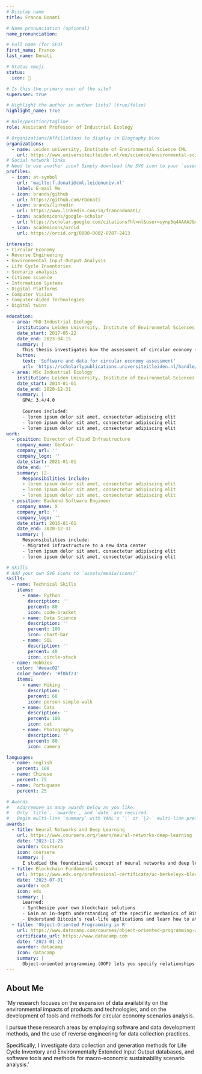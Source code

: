 ```yaml
---
# Display name
title: Franco Donati

# Name pronunciation (optional)
name_pronunciation: 

# Full name (for SEO)
first_name: Franco
last_name: Donati

# Status emoji
status:
  icon: 🚴

# Is this the primary user of the site?
superuser: true

# Highlight the author in author lists? (true/false)
highlight_name: true

# Role/position/tagline
role: Assistant Professor of Industrial Ecology

# Organizations/Affiliations to display in Biography blox
organizations:
  - name: Leiden university, Institute of Environmental Science CML
    url: https://www.universiteitleiden.nl/en/science/environmental-sciences
# Social network links
# Need to use another icon? Simply download the SVG icon to your `assets/media/icons/` folder.
profiles:
  - icon: at-symbol
    url: 'mailto:f.donati@cml.leidenuniv.nl'
    label: E-mail Me
  - icon: brands/github
    url: https://github.com/FDonati
  - icon: brands/linkedin
    url: https://www.linkedin.com/in/francodonati/
  - icon: academicons/google-scholar
    url: https://scholar.google.com/citations?hl=nl&user=synp5q4AAAAJ&view_op=list_works&sortby=pubdate
  - icon: academicons/orcid
    url: https://orcid.org/0000-0002-8287-2413

interests:
- Circular Economy
- Reverse Engineering
- Environmental Input-Output Analysis
- Life Cycle Inventories
- Scenario analysis
- Citizen science 
- Information Systems 
- Digital Platforms
- Computer Vision 
- Computer-Aided Technologies
- Digital twins

education:
  - area: PhD Industrial Ecology
    institution: Leiden University, Institute of Environmetal Sciences CML
    date_start: 2017-05-22
    date_end: 2023-04-15
    summary: |
      This thesis investigates how the assessment of circular economy (CE) at the macro-economic level can be facilitated and promoted⁠. First, a study on the socio-economic environmental impacts of international agricultural supply chain is presented to better exemplify how Multi-Regional Environmental Extended Input-Output (MR EEIO) data can be used to support policy making⁠. Then, a Python software package (pycirk) and methods for standardized and replicable CE scenarios are presented with a case study on the global environmental and socio-economic impacts CE strategies⁠. The thesis also presents an easy to use and open-source web-based tool for CE scenario construction and analysis (RaMa-Scene)⁠. Through these studies, MR EEIO appears to be an adequate tool to assess CE scenarios⁠. However, the implementation of CE interventions will require a variety of micro-level changes across the current international production and consumption system and in many cases more detailed data is required than what is currently available in existing MR EEIO databases⁠. Data availability for CE assessment could be increased through the use of Computer-Aided Technologies and Artificial Intelligence methods in combination with Life Cycle Inventory modelling and MR EEIO databases, but this is only one potential way forward⁠. In fact, the industrial ecology and circular economy communities have many opportunities ahead to improve data collection practices by leveraging digital technologies and artificial intelligence methods⁠. However, coordination in these scientific communities is needed to ensure that the full potential of these technological developments is harvested for the benefit of a sustainable circular economy and society⁠.
    button:
      text: 'Software and data for circular economy assessment'
      url: 'https://scholarlypublications.universiteitleiden.nl/handle/1887/3594655'
  - area: MSc Industrial Ecology
    institution: Leiden University, Institute of Environmetal Sciences CML
    date_start: 2014-01-01
    date_end: 2020-12-31
    summary: |
      GPA: 3.4/4.0
      
      Courses included:
      - lorem ipsum dolor sit amet, consectetur adipiscing elit
      - lorem ipsum dolor sit amet, consectetur adipiscing elit
      - lorem ipsum dolor sit amet, consectetur adipiscing elit
work:
  - position: Director of Cloud Infrastructure
    company_name: GenCoin
    company_url: ''
    company_logo: ''
    date_start: 2021-01-01
    date_end: ''
    summary: |2-
      Responsibilities include:
      - lorem ipsum dolor sit amet, consectetur adipiscing elit
      - lorem ipsum dolor sit amet, consectetur adipiscing elit
      - lorem ipsum dolor sit amet, consectetur adipiscing elit
  - position: Backend Software Engineer
    company_name: X
    company_url: ''
    company_logo: ''
    date_start: 2016-01-01
    date_end: 2020-12-31
    summary: |
      Responsibilities include:
      - Migrated infrastructure to a new data center
      - lorem ipsum dolor sit amet, consectetur adipiscing elit
      - lorem ipsum dolor sit amet, consectetur adipiscing elit

# Skills
# Add your own SVG icons to `assets/media/icons/`
skills:
  - name: Technical Skills
    items:
      - name: Python
        description: ''
        percent: 80
        icon: code-bracket
      - name: Data Science
        description: ''
        percent: 100
        icon: chart-bar
      - name: SQL
        description: ''
        percent: 40
        icon: circle-stack
  - name: Hobbies
    color: '#eeac02'
    color_border: '#f0bf23'
    items:
      - name: Hiking
        description: ''
        percent: 60
        icon: person-simple-walk
      - name: Cats
        description: ''
        percent: 100
        icon: cat
      - name: Photography
        description: ''
        percent: 80
        icon: camera

languages:
  - name: English
    percent: 100
  - name: Chinese
    percent: 75
  - name: Portuguese
    percent: 25

# Awards.
#   Add/remove as many awards below as you like.
#   Only `title`, `awarder`, and `date` are required.
#   Begin multi-line `summary` with YAML's `|` or `|2-` multi-line prefix and indent 2 spaces below.
awards:
  - title: Neural Networks and Deep Learning
    url: https://www.coursera.org/learn/neural-networks-deep-learning
    date: '2023-11-25'
    awarder: Coursera
    icon: coursera
    summary: |
      I studied the foundational concept of neural networks and deep learning. By the end, I was familiar with the significant technological trends driving the rise of deep learning; build, train, and apply fully connected deep neural networks; implement efficient (vectorized) neural networks; identify key parameters in a neural network’s architecture; and apply deep learning to your own applications.
  - title: Blockchain Fundamentals
    url: https://www.edx.org/professional-certificate/uc-berkeleyx-blockchain-fundamentals
    date: '2023-07-01'
    awarder: edX
    icon: edx
    summary: |
      Learned:
      - Synthesize your own blockchain solutions
      - Gain an in-depth understanding of the specific mechanics of Bitcoin
      - Understand Bitcoin’s real-life applications and learn how to attack and destroy Bitcoin, Ethereum, smart contracts and Dapps, and alternatives to Bitcoin’s Proof-of-Work consensus algorithm
  - title: 'Object-Oriented Programming in R'
    url: https://www.datacamp.com/courses/object-oriented-programming-with-s3-and-r6-in-r
    certificate_url: https://www.datacamp.com
    date: '2023-01-21'
    awarder: datacamp
    icon: datacamp
    summary: |
      Object-oriented programming (OOP) lets you specify relationships between functions and the objects that they can act on, helping you manage complexity in your code. This is an intermediate level course, providing an introduction to OOP, using the S3 and R6 systems. S3 is a great day-to-day R programming tool that simplifies some of the functions that you write. R6 is especially useful for industry-specific analyses, working with web APIs, and building GUIs.
---
```


## About Me

  'My research focuses on the expansion of data availability on the environmental impacts of products and technologies, and on the development of tools and methods for circular economy scenarios analysis.  
  
  I pursue these research areas by employing software and data development methods, and the use of reverse engineering for data collection practices. 
  
  Specifically, I investigate data collection and generation methods for Life Cycle Inventory and Environmentally Extended Input Output databases, and software tools and methods for macro-economic sustainability scenario analysis.'
